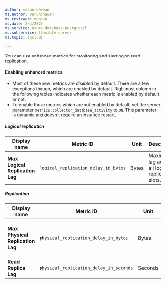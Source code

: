 ```yaml
---
author: varun-dhawan
ms.author: varundhawan
ms.reviewer: maghan
ms.date: 2/4/2025
ms.service: azure-database-postgresql
ms.subservice: flexible-server
ms.topic: include

---
```


You can use enhanced metrics for monitoring and alerting on read replication.

#### Enabling enhanced metrics

- Most of these new metrics are *disabled* by default. There are a few exceptions though, which are enabled by default. Rightmost column in the following tables indicates whether each metric is enabled by default or not.
- To enable those metrics which are not enabled by default, set the server parameter `metrics.collector_database_activity` to `ON`. This parameter is dynamic and doesn't require an instance restart.

##### Logical replication

|Display name|Metric ID|Unit|Description|Dimension|Default enabled|
|---|---|---|---|---|---|
|**Max Logical Replication Lag** |`logical_replication_delay_in_bytes`|Bytes|Maximum lag across all logical replication slots.|Doesn't apply|Yes |

##### Replication

|Display name|Metric ID|Unit|Description|Dimension|Default enabled|
|---|---|---|---|---|---|
|**Max Physical Replication Lag** |`physical_replication_delay_in_bytes`|Bytes|Maximum lag across all asynchronous physical replication slots.|Doesn't apply|Yes |
|**Read Replica Lag** |`physical_replication_delay_in_seconds`|Seconds|Read replica lag in seconds. |Doesn't apply|Yes |